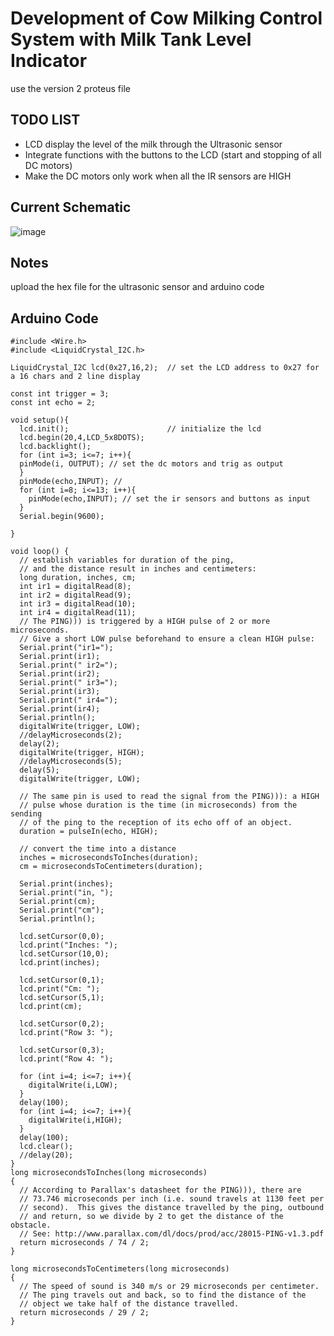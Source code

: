 # Development of Cow Milking Control System with Milk Tank Level Indicator
use the version 2 proteus file
## TODO LIST
- LCD display the level of the milk through the Ultrasonic sensor
- Integrate functions with the buttons to the LCD (start and stopping of all DC motors)
- Make the DC motors only work when all the IR sensors are HIGH
## Current Schematic 
![image](https://github.com/user-attachments/assets/06d052f2-3cf7-48c2-9161-e728ff0e80bb)

## Notes
upload the hex file for the ultrasonic sensor and arduino code
## Arduino Code
```
#include <Wire.h> 
#include <LiquidCrystal_I2C.h>

LiquidCrystal_I2C lcd(0x27,16,2);  // set the LCD address to 0x27 for a 16 chars and 2 line display

const int trigger = 3;
const int echo = 2;

void setup(){
  lcd.init();                      // initialize the lcd 
  lcd.begin(20,4,LCD_5x8DOTS);
  lcd.backlight();
  for (int i=3; i<=7; i++){
  pinMode(i, OUTPUT); // set the dc motors and trig as output
  }
  pinMode(echo,INPUT); // 
  for (int i=8; i<=13; i++){
    pinMode(echo,INPUT); // set the ir sensors and buttons as input
  }
  Serial.begin(9600);
  
}

void loop() {
  // establish variables for duration of the ping, 
  // and the distance result in inches and centimeters:
  long duration, inches, cm;
  int ir1 = digitalRead(8);
  int ir2 = digitalRead(9);
  int ir3 = digitalRead(10);
  int ir4 = digitalRead(11);
  // The PING))) is triggered by a HIGH pulse of 2 or more microseconds.
  // Give a short LOW pulse beforehand to ensure a clean HIGH pulse:
  Serial.print("ir1=");
  Serial.print(ir1);
  Serial.print(" ir2=");
  Serial.print(ir2);
  Serial.print(" ir3=");
  Serial.print(ir3);
  Serial.print(" ir4=");
  Serial.print(ir4);
  Serial.println();
  digitalWrite(trigger, LOW);
  //delayMicroseconds(2);
  delay(2);
  digitalWrite(trigger, HIGH);
  //delayMicroseconds(5);
  delay(5);
  digitalWrite(trigger, LOW);

  // The same pin is used to read the signal from the PING))): a HIGH
  // pulse whose duration is the time (in microseconds) from the sending
  // of the ping to the reception of its echo off of an object.
  duration = pulseIn(echo, HIGH);

  // convert the time into a distance
  inches = microsecondsToInches(duration);
  cm = microsecondsToCentimeters(duration);

  Serial.print(inches);
  Serial.print("in, ");
  Serial.print(cm);
  Serial.print("cm");
  Serial.println();

  lcd.setCursor(0,0);
  lcd.print("Inches: ");
  lcd.setCursor(10,0);
  lcd.print(inches);

  lcd.setCursor(0,1);
  lcd.print("Cm: ");
  lcd.setCursor(5,1);
  lcd.print(cm);

  lcd.setCursor(0,2);
  lcd.print("Row 3: ");

  lcd.setCursor(0,3);
  lcd.print("Row 4: ");

  for (int i=4; i<=7; i++){
    digitalWrite(i,LOW);
  }
  delay(100);
  for (int i=4; i<=7; i++){
    digitalWrite(i,HIGH);
  }
  delay(100);
  lcd.clear();
  //delay(20);
}
long microsecondsToInches(long microseconds)
{
  // According to Parallax's datasheet for the PING))), there are
  // 73.746 microseconds per inch (i.e. sound travels at 1130 feet per
  // second).  This gives the distance travelled by the ping, outbound
  // and return, so we divide by 2 to get the distance of the obstacle.
  // See: http://www.parallax.com/dl/docs/prod/acc/28015-PING-v1.3.pdf
  return microseconds / 74 / 2;
}

long microsecondsToCentimeters(long microseconds)
{
  // The speed of sound is 340 m/s or 29 microseconds per centimeter.
  // The ping travels out and back, so to find the distance of the
  // object we take half of the distance travelled.
  return microseconds / 29 / 2;
}


```
